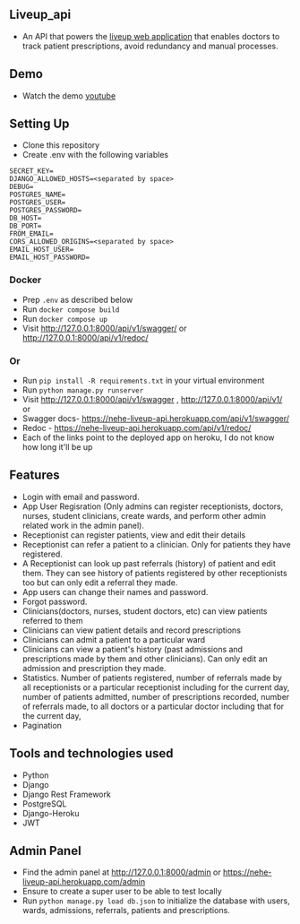 ## Liveup_api
- An API that powers the [liveup web application](https://github.com/KNehe/liveup_web) that enables doctors to track patient prescriptions, avoid redundancy and manual processes.

## Demo
- Watch the demo [youtube](https://youtu.be/FrIVVXfFy-M")


## Setting Up
- Clone this repository
- Create .env with the following variables
```
SECRET_KEY=
DJANGO_ALLOWED_HOSTS=<separated by space>
DEBUG=
POSTGRES_NAME=
POSTGRES_USER=
POSTGRES_PASSWORD=
DB_HOST=
DB_PORT=
FROM_EMAIL=
CORS_ALLOWED_ORIGINS=<separated by space>
EMAIL_HOST_USER=
EMAIL_HOST_PASSWORD=
```

### Docker
- Prep `.env` as described below
- Run  `docker compose build`
- Run  `docker compose up`
- Visit http://127.0.0.1:8000/api/v1/swagger/ or http://127.0.0.1:8000/api/v1/redoc/

### Or
- Run `pip install -R requirements.txt` in your virtual environment
- Run `python manage.py runserver`
- Visit http://127.0.0.1:8000/api/v1/swagger , http://127.0.0.1:8000/api/v1/ or
- Swagger  docs- https://nehe-liveup-api.herokuapp.com/api/v1/swagger/
- Redoc - https://nehe-liveup-api.herokuapp.com/api/v1/redoc/
- Each of the links point to the deployed app on heroku, I do not know how long it'll be up

## Features
- Login with email and password.
- App User Regisration (Only admins can register receptionists, doctors, nurses, student clinicians, create wards, and perform other admin related work in the admin panel).
- Receptionist can register patients, view and edit their details
- Receptionist can refer a patient to a clinician. Only for patients
they have registered.
- A Receptionist can look up past referrals (history) of patient and edit them.
They can see history of patients registered by other receptionists too but can
only edit a referral they made.
- App users can change their names and password.
- Forgot password.
- Clinicians(doctors, nurses, student doctors, etc) can view patients referred to them
- Clinicians can view patient details and record prescriptions
- Clinicians can admit a patient to a particular ward
- Clinicians can view a patient's history (past admissions and prescriptions made by them and other clinicians). Can only edit an admission and prescription they made.
- Statistics. Number of patients registered,
number of referrals made by all receptionists or a particular receptionist including for the current day, number of patients admitted, number of prescriptions recorded, 
number of referrals made, to all doctors or a particular doctor including that for the current day,
- Pagination

## Tools and technologies used
- Python
- Django
- Django Rest Framework
- PostgreSQL
- Django-Heroku
- JWT

## Admin Panel
- Find the admin panel at  http://127.0.0.1:8000/admin or https://nehe-liveup-api.herokuapp.com/admin
- Ensure to create a super user to be able to test locally
- Run `python manage.py load db.json` to initialize the database with users, wards, admissions, referrals, patients and prescriptions.
